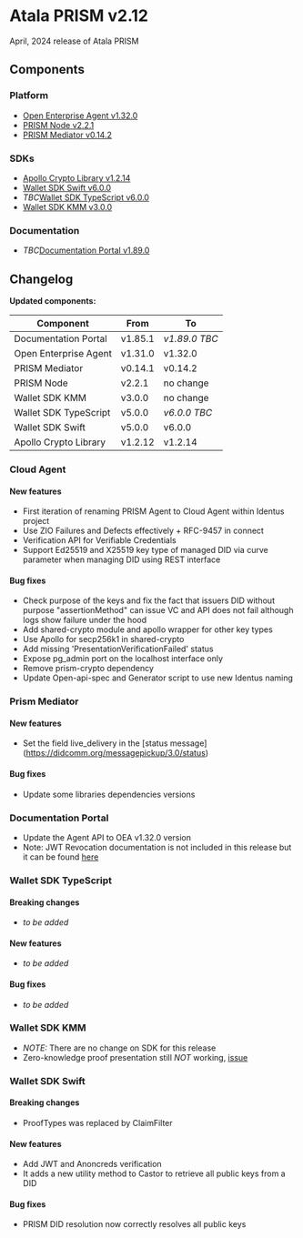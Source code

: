 # Atala PRISM v2.12

April, 2024 release of Atala PRISM

## Components

### Platform

* [Open Enterprise Agent v1.32.0](https://github.com/hyperledger-labs/open-enterprise-agent/releases/tag/prism-agent-v1.32.0)
* [PRISM Node v2.2.1](https://github.com/input-output-hk/atala-prism/releases/tag/v2.2.1)
* [PRISM Mediator v0.14.2](https://github.com/input-output-hk/atala-prism-mediator/releases/tag/prism-mediator-v0.14.2)

### SDKs

* [Apollo Crypto Library v1.2.14](https://github.com/input-output-hk/atala-prism-apollo/releases/tag/v1.2.14)
* [Wallet SDK Swift v6.0.0](https://github.com/input-output-hk/atala-prism-wallet-sdk-swift/releases/tag/6.0.0)
* *TBC*[Wallet SDK TypeScript v6.0.0](https://github.com/input-output-hk/atala-prism-wallet-sdk-ts/releases/tag/v6.0.0)
* [Wallet SDK KMM v3.0.0](https://github.com/input-output-hk/atala-prism-wallet-sdk-kmm/releases/tag/v3.0.0)

### Documentation

* *TBC*[Documentation Portal v1.89.0](https://github.com/input-output-hk/atala-prism-docs/releases/tag/v1.89.0)

## Changelog

**Updated components:**

| Component             | From    | To        |
| --------------------- | ------- | --------- |
| Documentation Portal  | v1.85.1 | *v1.89.0 TBC*   |
| Open Enterprise Agent | v1.31.0 | v1.32.0   |
| PRISM Mediator        | v0.14.1 | v0.14.2   |
| PRISM Node            | v2.2.1  | no change |
| Wallet SDK KMM        | v3.0.0  | no change |
| Wallet SDK TypeScript | v5.0.0  | *v6.0.0 TBC*    |
| Wallet SDK Swift      | v5.0.0  | v6.0.0    |
| Apollo Crypto Library | v1.2.12 | v1.2.14   |



### Cloud Agent
#### New features
- First iteration of renaming PRISM Agent to Cloud Agent within Identus project
- Use ZIO Failures and Defects effectively + RFC-9457 in connect
- Verification API for Verifiable Credentials
- Support Ed25519 and X25519 key type of managed DID via curve parameter when managing DID using REST interface

#### Bug fixes 
- Check purpose of the keys and fix the fact that issuers DID without purpose "assertionMethod" can issue VC and API does not fail although logs show failure under the hood
- Add shared-crypto module and apollo wrapper for other key types
- Use Apollo for secp256k1 in shared-crypto
- Add missing 'PresentationVerificationFailed' status
- Expose pg_admin port on the localhost interface only
- Remove prism-crypto dependency
- Update Open-api-spec and Generator script to use new Identus naming

### Prism Mediator
#### New features
- Set the field live_delivery in the [status message] (https://didcomm.org/messagepickup/3.0/status)
#### Bug fixes 
-  Update some libraries dependencies versions


### Documentation Portal
- Update the Agent API to OEA v1.32.0 version
- Note: JWT Revocation documentation is not included in this release but it can be found [here](https://github.com/hyperledger-labs/open-enterprise-agent/commit/43a2e7f01111f9be9724ea896a78b0bcb94524ef)


### Wallet SDK TypeScript
#### Breaking changes
- *to be added*
#### New features
- *to be added*
#### Bug fixes 
- *to be added*


### Wallet SDK KMM
- *NOTE:* There are no change on SDK for this release
- Zero-knowledge proof presentation still *NOT* working, [issue](https://github.com/input-output-hk/atala-prism-wallet-sdk-kmm/issues/146)


### Wallet SDK Swift
#### Breaking changes
- ProofTypes was replaced by ClaimFilter
#### New features
- Add JWT and Anoncreds verification
- It adds a new utility method to Castor to retrieve all public keys from a DID

#### Bug fixes 
- PRISM DID resolution now correctly resolves all public keys

